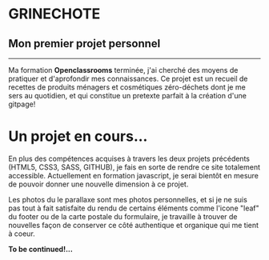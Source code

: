 # GRINECHOTE
## Mon premier projet personnel
***
Ma formation __Openclassrooms__ terminée, j'ai cherché des moyens de pratiquer et d'aprofondir mes connaissances. 
Ce projet est un recueil de recettes de produits ménagers et cosmétiques zéro-déchets dont je me sers au quotidien, et qui constitue un 
pretexte parfait à la création d'une gitpage!

# Un projet en cours...

En plus des compétences acquises à travers les deux projets précédents (HTML5, CSS3, SASS, GITHUB), je fais en sorte de rendre ce site totalement accessible.
Actuellement en formation javascript, je serai bientôt en mesure de pouvoir donner une nouvelle dimension à ce projet.

Les photos du le parallaxe sont mes photos personnelles, et si je ne suis pas tout à fait satisfaite du rendu de certains éléments comme l'icone "leaf" 
du footer ou de la carte postale du formulaire, je travaille à trouver de nouvelles façon de conserver ce côté authentique et organique qui me tient à coeur.

__To be continued!...__

